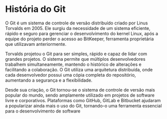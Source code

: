# História do Git

O Git é um sistema de controle de versão distribuído criado por Linus Torvalds em 2005. Ele surgiu da necessidade de um sistema eficiente, rápido e seguro para gerenciar o desenvolvimento do kernel Linux, após a equipe do projeto perder o acesso ao BitKeeper, ferramenta proprietária que utilizavam anteriormente.

Torvalds projetou o Git para ser simples, rápido e capaz de lidar com grandes projetos. O sistema permite que múltiplos desenvolvedores trabalhem simultaneamente, mantendo o histórico de alterações e facilitando a colaboração. O Git utiliza uma arquitetura distribuída, onde cada desenvolvedor possui uma cópia completa do repositório, aumentando a segurança e a flexibilidade.

Desde sua criação, o Git tornou-se o sistema de controle de versão mais popular do mundo, sendo amplamente utilizado em projetos de software livre e corporativos. Plataformas como GitHub, GitLab e Bitbucket ajudaram a popularizar ainda mais o uso do Git, tornando-o uma ferramenta essencial para o desenvolvimento de software